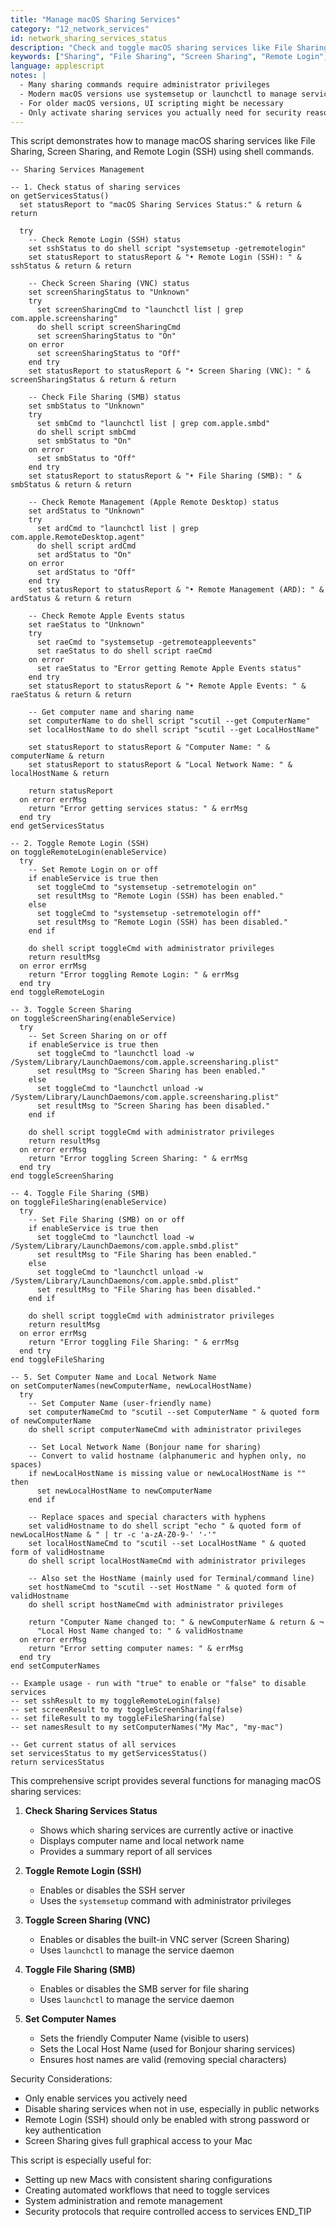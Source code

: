 ```yaml
---
title: "Manage macOS Sharing Services"
category: "12_network_services"
id: network_sharing_services_status
description: "Check and toggle macOS sharing services like File Sharing, Screen Sharing, and Remote Login using shell commands."
keywords: ["Sharing", "File Sharing", "Screen Sharing", "Remote Login", "SSH", "VNC", "service", "systemsetup"]
language: applescript
notes: |
  - Many sharing commands require administrator privileges
  - Modern macOS versions use systemsetup or launchctl to manage services
  - For older macOS versions, UI scripting might be necessary
  - Only activate sharing services you actually need for security reasons
---
```


This script demonstrates how to manage macOS sharing services like File Sharing, Screen Sharing, and Remote Login (SSH) using shell commands.

```applescript
-- Sharing Services Management

-- 1. Check status of sharing services
on getServicesStatus()
  set statusReport to "macOS Sharing Services Status:" & return & return
  
  try
    -- Check Remote Login (SSH) status
    set sshStatus to do shell script "systemsetup -getremotelogin"
    set statusReport to statusReport & "• Remote Login (SSH): " & sshStatus & return & return
    
    -- Check Screen Sharing (VNC) status
    set screenSharingStatus to "Unknown"
    try
      set screenSharingCmd to "launchctl list | grep com.apple.screensharing"
      do shell script screenSharingCmd
      set screenSharingStatus to "On"
    on error
      set screenSharingStatus to "Off"
    end try
    set statusReport to statusReport & "• Screen Sharing (VNC): " & screenSharingStatus & return & return
    
    -- Check File Sharing (SMB) status
    set smbStatus to "Unknown"
    try
      set smbCmd to "launchctl list | grep com.apple.smbd"
      do shell script smbCmd
      set smbStatus to "On"
    on error
      set smbStatus to "Off"
    end try
    set statusReport to statusReport & "• File Sharing (SMB): " & smbStatus & return & return
    
    -- Check Remote Management (Apple Remote Desktop) status
    set ardStatus to "Unknown"
    try
      set ardCmd to "launchctl list | grep com.apple.RemoteDesktop.agent"
      do shell script ardCmd
      set ardStatus to "On"
    on error
      set ardStatus to "Off"
    end try
    set statusReport to statusReport & "• Remote Management (ARD): " & ardStatus & return & return
    
    -- Check Remote Apple Events status
    set raeStatus to "Unknown"
    try
      set raeCmd to "systemsetup -getremoteappleevents"
      set raeStatus to do shell script raeCmd
    on error
      set raeStatus to "Error getting Remote Apple Events status"
    end try
    set statusReport to statusReport & "• Remote Apple Events: " & raeStatus & return & return
    
    -- Get computer name and sharing name
    set computerName to do shell script "scutil --get ComputerName"
    set localHostName to do shell script "scutil --get LocalHostName"
    
    set statusReport to statusReport & "Computer Name: " & computerName & return
    set statusReport to statusReport & "Local Network Name: " & localHostName & return
    
    return statusReport
  on error errMsg
    return "Error getting services status: " & errMsg
  end try
end getServicesStatus

-- 2. Toggle Remote Login (SSH)
on toggleRemoteLogin(enableService)
  try
    -- Set Remote Login on or off
    if enableService is true then
      set toggleCmd to "systemsetup -setremotelogin on"
      set resultMsg to "Remote Login (SSH) has been enabled."
    else
      set toggleCmd to "systemsetup -setremotelogin off"
      set resultMsg to "Remote Login (SSH) has been disabled."
    end if
    
    do shell script toggleCmd with administrator privileges
    return resultMsg
  on error errMsg
    return "Error toggling Remote Login: " & errMsg
  end try
end toggleRemoteLogin

-- 3. Toggle Screen Sharing
on toggleScreenSharing(enableService)
  try
    -- Set Screen Sharing on or off
    if enableService is true then
      set toggleCmd to "launchctl load -w /System/Library/LaunchDaemons/com.apple.screensharing.plist"
      set resultMsg to "Screen Sharing has been enabled."
    else
      set toggleCmd to "launchctl unload -w /System/Library/LaunchDaemons/com.apple.screensharing.plist"
      set resultMsg to "Screen Sharing has been disabled."
    end if
    
    do shell script toggleCmd with administrator privileges
    return resultMsg
  on error errMsg
    return "Error toggling Screen Sharing: " & errMsg
  end try
end toggleScreenSharing

-- 4. Toggle File Sharing (SMB)
on toggleFileSharing(enableService)
  try
    -- Set File Sharing (SMB) on or off
    if enableService is true then
      set toggleCmd to "launchctl load -w /System/Library/LaunchDaemons/com.apple.smbd.plist"
      set resultMsg to "File Sharing has been enabled."
    else
      set toggleCmd to "launchctl unload -w /System/Library/LaunchDaemons/com.apple.smbd.plist"
      set resultMsg to "File Sharing has been disabled."
    end if
    
    do shell script toggleCmd with administrator privileges
    return resultMsg
  on error errMsg
    return "Error toggling File Sharing: " & errMsg
  end try
end toggleFileSharing

-- 5. Set Computer Name and Local Network Name
on setComputerNames(newComputerName, newLocalHostName)
  try
    -- Set Computer Name (user-friendly name)
    set computerNameCmd to "scutil --set ComputerName " & quoted form of newComputerName
    do shell script computerNameCmd with administrator privileges
    
    -- Set Local Network Name (Bonjour name for sharing)
    -- Convert to valid hostname (alphanumeric and hyphen only, no spaces)
    if newLocalHostName is missing value or newLocalHostName is "" then
      set newLocalHostName to newComputerName
    end if
    
    -- Replace spaces and special characters with hyphens
    set validHostname to do shell script "echo " & quoted form of newLocalHostName & " | tr -c 'a-zA-Z0-9-' '-'"
    set localHostNameCmd to "scutil --set LocalHostName " & quoted form of validHostname
    do shell script localHostNameCmd with administrator privileges
    
    -- Also set the HostName (mainly used for Terminal/command line)
    set hostNameCmd to "scutil --set HostName " & quoted form of validHostname
    do shell script hostNameCmd with administrator privileges
    
    return "Computer Name changed to: " & newComputerName & return & ¬
      "Local Host Name changed to: " & validHostname
  on error errMsg
    return "Error setting computer names: " & errMsg
  end try
end setComputerNames

-- Example usage - run with "true" to enable or "false" to disable services
-- set sshResult to my toggleRemoteLogin(false)
-- set screenResult to my toggleScreenSharing(false)
-- set fileResult to my toggleFileSharing(false)
-- set namesResult to my setComputerNames("My Mac", "my-mac")

-- Get current status of all services
set servicesStatus to my getServicesStatus()
return servicesStatus
```

This comprehensive script provides several functions for managing macOS sharing services:

1. **Check Sharing Services Status**
   - Shows which sharing services are currently active or inactive
   - Displays computer name and local network name
   - Provides a summary report of all services

2. **Toggle Remote Login (SSH)**
   - Enables or disables the SSH server
   - Uses the `systemsetup` command with administrator privileges

3. **Toggle Screen Sharing (VNC)**
   - Enables or disables the built-in VNC server (Screen Sharing)
   - Uses `launchctl` to manage the service daemon

4. **Toggle File Sharing (SMB)**
   - Enables or disables the SMB server for file sharing
   - Uses `launchctl` to manage the service daemon

5. **Set Computer Names**
   - Sets the friendly Computer Name (visible to users)
   - Sets the Local Host Name (used for Bonjour sharing services)
   - Ensures host names are valid (removing special characters)

Security Considerations:
- Only enable services you actively need
- Disable sharing services when not in use, especially in public networks
- Remote Login (SSH) should only be enabled with strong password or key authentication
- Screen Sharing gives full graphical access to your Mac

This script is especially useful for:
- Setting up new Macs with consistent sharing configurations
- Creating automated workflows that need to toggle services
- System administration and remote management
- Security protocols that require controlled access to services
END_TIP